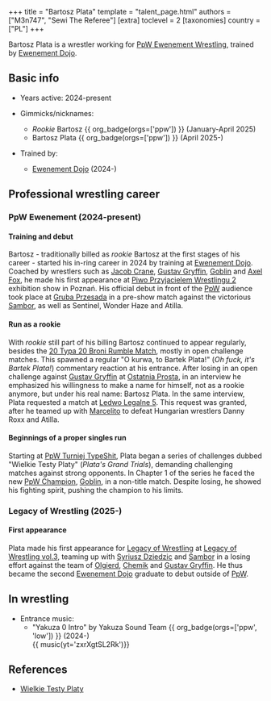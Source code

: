 +++
title = "Bartosz Plata"
template = "talent_page.html"
authors = ["M3n747", "Sewi The Referee"]
[extra]
toclevel = 2
[taxonomies]
country = ["PL"]
+++

Bartosz Plata is a wrestler working for [PpW Ewenement Wrestling](@/o/ppw.md), trained by [Ewenement Dojo](@/o/ewenement-dojo.md).

## Basic info

* Years active: 2024-present
* Gimmicks/nicknames:
  - _Rookie_ Bartosz {{ org_badge(orgs=['ppw']) }} (January-April 2025)
  - Bartosz Plata {{ org_badge(orgs=['ppw']) }} (April 2025-)

* Trained by:
  - [Ewenement Dojo](@/o/ewenement-dojo.md) (2024-)
 
## Professional wrestling career

### PpW Ewenement (2024-present)

#### Training and debut

Bartosz - traditionally billed as _rookie_ Bartosz at the first stages of his career - started his in-ring career in 2024 by training at [Ewenement Dojo](@/o/ewenement-dojo.md). Coached by wrestlers such as [Jacob Crane](@/w/jacob-crane.md), [Gustav Gryffin](@/w/gustav-gryffin.md), [Goblin](@/w/goblin.md) and [Axel Fox](@/w/axel-fox.md), he made his first appearance at [Piwo Przyjacielem Wrestlingu 2](@/e/ppw/2024-11-15-ppw-piwo-przyjacielem-wrestlingu-2.md) exhibition show in Poznań. His official debut in front of the [PpW](@/o/ppw.md) audience took place at [Gruba Przesada](@/e/ppw/2025-01-25-ppw-gruba-przesada.md) in a pre-show match against the victorious [Sambor](@/w/sambor.md), as well as Sentinel, Wonder Haze and Atilla. 

#### Run as a rookie

With _rookie_ still part of his billing Bartosz continued to appear regularly, besides the [20 Typa 20 Broni Rumble Match](@/e/ppw/2025-03-15-ppw-teraz-albo-nigdy.md), mostly in open challenge matches. This spawned a regular "O kurwa, to Bartek Plata!" (_Oh fuck, it's Bartek Plata!_) commentary reaction at his entrance. After losing in an open challenge against [Gustav Gryffin](@/w/gustav-gryffin.md) at [Ostatnia Prosta](@/e/ppw/2025-04-30-ppw-ostatnia-prosta.md), in an interview he emphasized his willingness to make a name for himself, not as a rookie anymore, but under his real name: Bartosz Plata. In the same interview, Plata requested a match at [Ledwo Legalne 5](@/e/ppw/2025-06-07-ppw-ledwo-legalne-5.md). This request was granted, after he teamed up with [Marcelito](@/w/marcelito.md) to defeat Hungarian wrestlers Danny Roxx and Atilla.

#### Beginnings of a proper singles run

Starting at [PpW Turniej TypeShit](@/e/ppw/2025-07-05-ppw-turniej-typeshit.md), Plata began a series of challenges dubbed "Wielkie Testy Platy" (_Plata's Grand Trials_), demanding challenging matches against strong opponents. In Chapter 1 of the series he faced the new [PpW Champion](@/c/ppw-championship.md), [Goblin](@/w/goblin.md), in a non-title match. Despite losing, he showed his fighting spirit, pushing the champion to his limits.

### Legacy of Wrestling (2025-)

#### First appearance

Plata made his first appearance for [Legacy of Wrestling](@/o/low.md) at [Legacy of Wrestling vol.3](@/e/low/2025-07-11-low-3.md), teaming up with [Syriusz Dziedzic](@/w/dziedzic.md) and [Sambor](@/w/sambor.md) in a losing effort against the team of [Olgierd](@/w/olgierd.md), [Chemik](@/w/chemik.md) and [Gustav Gryffin](@/w/gustav-gryffin.md). He thus became the second [Ewenement Dojo](@/o/ewenement-dojo.md) graduate to debut outside of [PpW](@/o/ppw.md).

## In wrestling

* Entrance music:
  - "Yakuza 0 Intro" by Yakuza Sound Team
    {{ org_badge(orgs=['ppw', 'low']) }} (2024-) <br>
    {{ music(yt='zxrXgtSL2Rk')}}
  
## References
* [Wielkie Testy Platy](https://www.facebook.com/photo/?fbid=1287017913428598&set=a.499910772139320)
